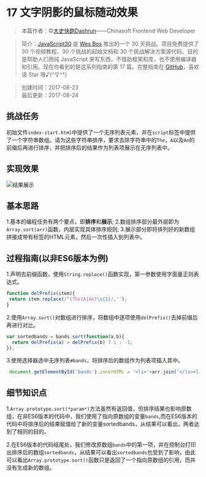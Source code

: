 # 17 文字阴影的鼠标随动效果

> 本篇作者：©[大史快跑Dashrun](https://github.com/dashrun)——Chinasoft Frontend Web Developer

> 简介：[JavaScript30](https://javascript30.com) 是 [Wes Bos](https://github.com/wesbos) 推出的一个 30 天挑战。项目免费提供了 30 个视频教程、30 个挑战的起始文档和 30 个挑战解决方案源代码。目的是帮助人们用纯 JavaScript 来写东西，不借助框架和库，也不使用编译器和引用。现在你看到的是这系列指南的第 17 篇。完整指南在 [GitHub](https://github.com/soyaine/JavaScript30)，喜欢请 Star 哦♪(^∇^*)

> 创建时间：2017-08-23    
最后更新：2017-08-24

## 挑战任务
   初始文件`index-start.html`中提供了一个无序列表元素，并在`script`标签中提供了一个字符串数组。请为这些字符串排序，要求去除字符串中的`The`，`A`以及`An`的前缀后再进行排序，并把排序后的结果作为列表项展示在无序列表中。

## 实现效果
![结果展示](https://github.com/dashrun/vanilla-javascript-30/blob/master/day16-mouseMoveShadow/effects.png)

## 基本思路
1.基本的编程任务有两个要点，即**排序**和**展示**;
2.数组排序部分最外层即为`Array.sort(arr)`函数，内层实现具体排序规则;
3.展示部分即将排列好的新数组拼接成带有标签的HTML元素，然后一次性插入到列表中。


## 过程指南(以非ES6版本为例)
1.声明去前缀函数，使用`String.replace()`函数实现，第一参数使用字面量正则表达式。
```js
function delPrefix(item){
 return item.replace(/^(The|A|An)\s{1}/,'');
}
```
2.使用`Array.sort()`对数组进行排序，将数组中逐项使用`delPrefix()`去掉前缀后再进行对比。
```js
var sortedbands = bands.sort(function(a,b){
  return delPrefix(a) > delPrefix(b) ? 1 : -1;
});
```
3.使用选择器选中无序列表`#bands`，将排序后的数组作为列表项插入其中。
```js
 document.getElementById('bands').innerHTML = '<li>'+arr.join('</li><li>')+'</li>';
```

## 细节知识点
1.`Array.prototype.sort(*param*)`方法虽然有返回值，但排序结果也影响原数组，在非ES6版本的代码中，我们使用了指向原数组的变量`bands`,而在ES6版本的代码中将排序后的结果赋值给了新的变量sortedbands，从结果可以看出，两者达到了相同的目的。

2.在ES6版本的代码结尾处，我们修改原数组`bands`中的第一项，并在控制台打印出排序后的数组`sortedbands`，从结果可以看出`sortedbands`也受到了影响，由此可以看出`Array.prototype.sort()`函数只是返回了一个指向原数组的引用，而并没有生成新的数组。